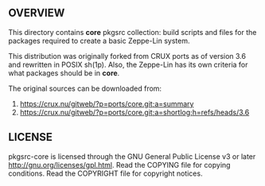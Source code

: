OVERVIEW
--------
This directory contains **core** pkgsrc collection: build scripts and
files for the packages required to create a basic Zeppe-Lin system.

This distribution was originally forked from CRUX ports as of version
3.6 and rewritten in POSIX sh(1p).  Also, the Zeppe-Lin has its own
criteria for what packages should be in **core**.

The original sources can be downloaded from:
1. https://crux.nu/gitweb/?p=ports/core.git;a=summary
2. https://crux.nu/gitweb/?p=ports/core.git;a=shortlog;h=refs/heads/3.6


LICENSE
-------
pkgsrc-core is licensed through the GNU General Public License v3 or
later <http://gnu.org/licenses/gpl.html>.
Read the COPYING file for copying conditions.
Read the COPYRIGHT file for copyright notices.
